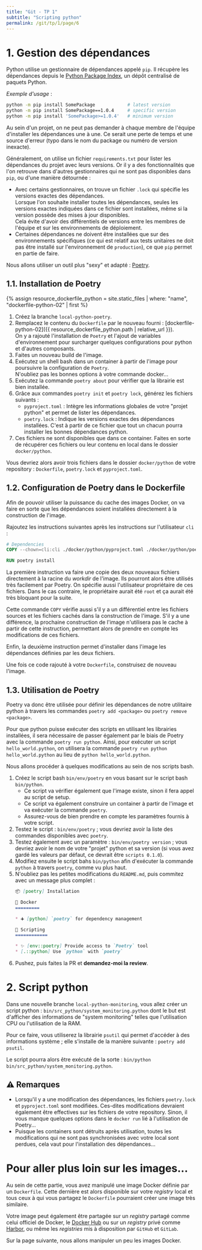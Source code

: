 ```yaml
---
title: "Git - TP 1"
subtitle: "Scripting python"
permalink: /git/tp/1/page/6
---
```


# 1. Gestion des dépendances

Python utilise un gestionnaire de dépendances appelé `pip`. Il récupère les dépendances depuis le
[Python Package Index](https://pypi.org/), un dépôt centralisé de paquets Python.

_Exemple d'usage_ :

```bash
python -m pip install SomePackage            # latest version
python -m pip install SomePackage==1.0.4     # specific version
python -m pip install 'SomePackage>=1.0.4'   # minimum version
```

Au sein d'un projet, on ne peut pas demander à chaque membre de l'équipe d'installer les dépendances une à une. Ce
serait une perte de temps et une source d'erreur (typo dans le nom du package ou numéro de version inexacte).

Généralement, on utilise un fichier `requirements.txt` pour lister les dépendances du projet avec leurs versions. Or il
y a des fonctionnalités que l'on retrouve dans d'autres gestionnaires qui ne sont pas disponibles dans `pip`, ou d'une
manière détournée :

- Avec certains gestionnaires, on trouve un fichier `.lock` qui spécifie les versions exactes des dépendances.
<br>Lorsque l'on souhaite installer toutes les dépendances, seules les versions exactes indiquées dans ce fichier sont
installées, même si la version possède des mises à jour disponibles.
<br>Cela évite d'avoir des différentiels de versions entre les membres de l'équipe et sur les environnements de
déploiement.
- Certaines dépendances ne doivent être installées que sur des environnements spécifiques (ce qui est relatif aux tests
unitaires ne doit pas être installé sur l'environnement de `production`), ce que `pip` permet en partie de faire.

Nous allons utiliser un outil plus "sexy" et adapté : [Poetry](https://python-poetry.org/).

## 1.1. Installation de Poetry

{% assign resource_dockerfile_python = site.static_files | where: "name", "dockerfile-python-02" | first %}

1. Créez la branche `local-python-poetry`.
2. Remplacez le contenu du `Dockerfile` par le nouveau fourni :
   [dockerfile-python-02]({{ resource_dockerfile_python.path | relative_url }}).
   <br>On y a rajouté l'installation de `Poetry` et l'ajout de variables d'environnement pour surcharger quelques
   configurations pour python et d'autres composants.
3. Faites un nouveau build de l'image.
4. Exécutez un shell bash dans un container à partir de l'image pour poursuivre la configuration de `Poetry`.
   <br>N'oubliez pas les bonnes options à votre commande docker...
5. Exécutez la commande `poetry about` pour vérifier que la librairie est bien installée.
6. Grâce aux commandes `poetry init` et `poetry lock`, générez les fichiers suivants :
   * `pyproject.toml` : Intègre les informations globales de votre "projet python" et permet de lister les dépendances.
   * `poetry.lock` : Indique les versions exactes des dépendances installées. C'est à partir de ce fichier que tout un
     chacun pourra installer les bonnes dépendances python.
7. Ces fichiers ne sont disponibles que dans ce container. Faites en sorte de récupérer ces fichiers ou leur contenu
   en local dans le dossier `docker/python`.

Vous devriez alors avoir trois fichiers dans le dossier `docker/python` de votre repository :
`Dockerfile`, `poetry.lock` et `pyproject.toml`.

## 1.2. Configuration de Poetry dans le Dockerfile

Afin de pouvoir utiliser la puissance du cache des images Docker, on va faire en sorte que les dépendances soient
installées directement à la construction de l'image.

Rajoutez les instructions suivantes après les instructions sur l'utilisateur `cli` :

```Dockerfile
# Dependencies
COPY --chown=cli:cli ./docker/python/pyproject.toml ./docker/python/poetry.lock ./

RUN poetry install
```

La première instruction va faire une copie des deux nouveaux fichiers directement à la racine du *workdir* de l'image.
Ils pourront alors être utilisés très facilement par Poetry. On spécifie aussi l'utilisateur propriétaire de ces
fichiers. Dans le cas contraire, le propriétaire aurait été `root` et ça aurait été très bloquant pour la suite.

Cette commande `COPY` vérifie aussi s'il y a un différentiel entre les fichiers sources et les fichiers cachés dans la
construction de l'image. S'il y a une différence, la prochaine construction de l'image n'utilisera pas le cache à partir
de cette instruction, permettant alors de prendre en compte les modifications de ces fichiers.

Enfin, la deuxième instruction permet d'installer dans l'image les dépendances définies par les deux fichiers.

Une fois ce code rajouté à votre `Dockerfile`, construisez de nouveau l'image.

## 1.3. Utilisation de Poetry

Poetry va donc être utilisée pour définir les dépendances de notre utilitaire python à travers les commandes
`poetry add <package>` ou `poetry remove <package>`.

Pour que python puisse exécuter des scripts en utilisant les librairies installées, il sera nécessaire de passer
également par le biais de Poetry avec la commande `poetry run python`. Ainsi, pour exécuter un script
`hello_world.python`, on utilisera la commande `poetry run python hello_world.python` au lieu de
`python hello_world.python`.

Nous allons procéder à quelques modifications au sein de nos scripts bash.

1. Créez le script bash `bin/env/poetry` en vous basant sur le script bash `bin/python`.
   * Ce script va vérifier également que l'image existe, sinon il fera appel au script de setup.
   * Ce script va également construire un container à partir de l'image et va exécuter la commande `poetry`.
   * Assurez-vous de bien prendre en compte les paramètres fournis à votre script.
2. Testez le script : `bin/env/poetry` ; vous devriez avoir la liste des commandes disponibles avec `poetry`.
3. Testez également avec un paramètre : `bin/env/poetry version` ; vous devriez avoir le nom de votre "projet" python
   et sa version (si vous avez gardé les valeurs par défaut, ce devrait être `scripts 0.1.0`).
4. Modifiez ensuite le script bahs `bin/python` afin d'exécuter la commande `python` à travers `poetry`, comme vu plus
   haut.
5. N'oubliez pas les petites modifications du `README.md`, puis commitez avec un message plus complet :
   ``````markdown
   📦️ [poetry] Installation

   🐋 Docker
   =========

   * ➕ [python] `poetry` for dependency management

   🔨 Scripting
   ============

   * ✨ [env::poetry] Provide access to `Poetry` tool
   * [.::python] Use `python` with `poetry`
   ``````
6. Pushez, puis faites la PR et **demandez-moi la review**.

# 2. Script python

Dans une nouvelle branche `local-python-monitoring`, vous allez créer un script python :
`bin/src_python/system_monitoring.python` dont le but est d'afficher des informations de "system monitoring" telles que
l'utilisation CPU ou l'utilisation de la RAM.

Pour ce faire, vous utiliserez la librairie `psutil` qui permet d'accéder à des informations système ; elle s'installe
de la manière suivante : `poetry add psutil`.

Le script pourra alors être exécuté de la sorte : `bin/python bin/src_python/system_monitoring.python`.

## ⚠️ Remarques

* Lorsqu'il y a une modification des dépendances, les fichiers `poetry.lock` et `pyproject.toml` sont modifiées.
  Ces-dites modifications devraient également être effectives sur les fichiers de votre repository. Sinon, il vous
  manque quelques options dans le `docker run` lié à l'utilisation de Poetry...
* Puisque les containers sont détruits après utilisation, toutes les modifications qui ne sont pas synchronisées avec
  votre local sont perdues, cela vaut pour l'installation des dépendances...

# Pour aller plus loin sur les images...

Au sein de cette partie, vous avez manipulé une image Docker définie par un `Dockerfile`. Cette dernière est alors
disponible sur votre *registry* local et tous ceux à qui vous partagez le `Dockerfile` pourraient créer une image très
similaire.

Votre image peut également être partagée sur un *registry* partagé comme celui officiel de Docker, le
[Docker Hub](https://hub.docker.com/) ou sur un *registry* privé comme [Harbor](https://goharbor.io/), ou même les
*registries* mis à disposition par `GitHub` et `GitLab`.

Sur la page suivante, nous allons manipuler un peu les images Docker.
